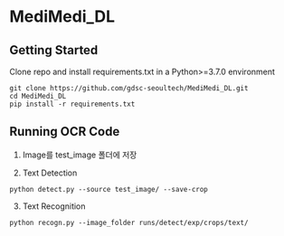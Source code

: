 # MediMedi_DL

## Getting Started
Clone repo and install requirements.txt in a Python>=3.7.0 environment
```
git clone https://github.com/gdsc-seoultech/MediMedi_DL.git
cd MediMedi_DL
pip install -r requirements.txt
```
## Running OCR Code
1. Image를 test_image 폴더에 저장

2. Text Detection
```
python detect.py --source test_image/ --save-crop 
```
3. Text Recognition
```
python recogn.py --image_folder runs/detect/exp/crops/text/
```

